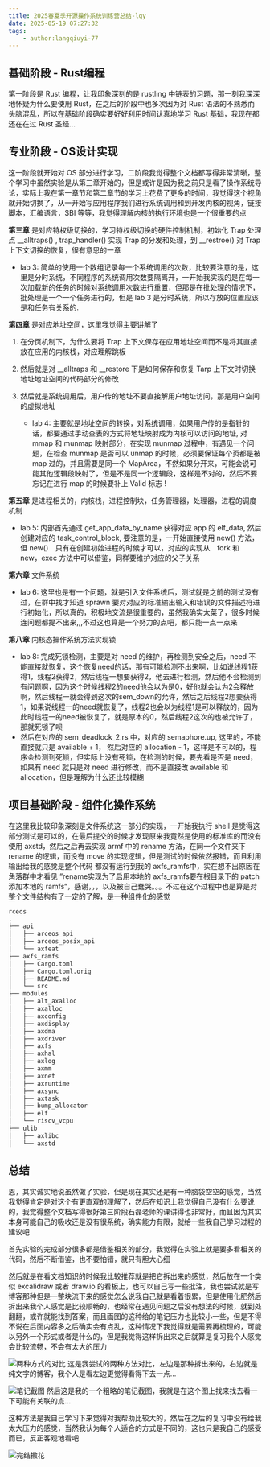 ```yaml
---
title: 2025春夏季开源操作系统训练营总结-lqy
date: 2025-05-19 07:27:32
tags:
    - author:langqiuyi-77
---
```


## 基础阶段 - Rust编程

第一阶段是 Rust 编程，让我印象深刻的是 rustling 中链表的习题，那一刻我深深地怀疑为什么要使用 Rust，在之后的阶段中也多次因为对 Rust 语法的不熟悉而头脑混乱，所以在基础阶段确实要好好利用时间认真地学习 Rust 基础，我现在都还在在过 Rust 圣经...

## 专业阶段 - OS设计实现

这一阶段就开始对 OS 部分进行学习，二阶段我觉得整个文档都写得非常清晰，整个学习中虽然实验是从第三章开始的，但是或许是因为我之前只是看了操作系统导论，实际上我在第一章节和第二章节的学习上花费了更多的时间，我觉得这个视角就开始切换了，从一开始写应用程序我们进行系统调用和到开发内核的视角，链接脚本，汇编语言，SBI 等等，我觉得理解内核的执行环境也是一个很重要的点

**第三章** 是对应特权级切换的，学习特权级切换的硬件控制机制，初始化 Trap 处理点 __alltraps() , trap_handler() 实现 Trap 的分发和处理，到 __restroe() 对 Trap 上下文切换的恢复，很有意思的一章

  + lab 3: 简单的使用一个数组记录每一个系统调用的次数，比较要注意的是，这里是分时系统，不同程序的系统调用次数要隔离开，一开始我实现的是在每一次加载新的任务的时候对系统调用次数进行重置，但那是在批处理的情况下，批处理是一个一个任务进行的，但是 lab 3 是分时系统，所以存放的位置应该是和任务有关系的.       


**第四章** 是对应地址空间，这里我觉得主要讲解了
1. 在分页机制下，为什么要将 Trap 上下文保存在应用地址空间而不是将其直接放在应用的内核栈，对应理解跳板
2. 然后就是对 __alltraps 和 __restore 下是如何保存和恢复 Tarp 上下文时切换地址地址空间的代码部分的修改
3. 然后就是系统调用后，用户传的地址不要直接解用户地址访问，那是用户空间的虚拟地址

   + lab 4: 主要就是地址空间的转换，对系统调用，如果用户传的是指针的话，都要通过手动查表的方式将地址映射成为内核可以访问的地址, 对 mmap 和 munmap 映射部分，在实现 munmap 过程中，有遇见一个问题，在检查 munmap 是否可以 unmap 的时候，必须要保证每个页都是被 map 过的，并且需要是同一个 MapArea，不然如果分开来，可能会说可能其他逻辑段映射了，但是不是同一个逻辑段，这样是不对的，然后不要忘记在进行 map 的时候要补上 Valid 标志 !

**第五章** 是进程相关的，内核栈，进程控制块，任务管理器，处理器，进程的调度机制

  + lab 5: 内部首先通过 get_app_data_by_name 获得对应 app 的 elf_data, 然后创建对应的 task_control_block, 要注意的是，一开始直接使用 new() 方法，但 new()　只有在创建初始进程的时候才可以，对应的实现从　fork 和 new，exec 方法中可以借鉴，同样要维护对应的父子关系

**第六章** 文件系统

  + lab 6: 这里也是有一个问题，就是引入文件系统后，测试就是之前的测试没有过，在群中找才知道 sprawn 要对对应的标准输出输入和错误的文件描述符进行初始化，所以真的，积极地交流是很重要的，虽然我确实太菜了，很多时候连问题都提不出来,,,不过这也算是一个努力的点吧，都只能一点一点来

**第八章** 内核态操作系统方法实现锁

  + lab 8: 完成死锁检测，主要是对 need 的维护，再检测到安全之后，need 不能直接就恢复，这个恢复need的话，那有可能检测不出来啊，比如说线程1获得1，线程2获得2，然后线程一想要获得2，他去进行检测，然后他不会检测到有问题啊，因为这个时候线程2的need他会以为是0，好他就会认为2会释放啊，然后线程一就会得到这次的sem_down的允许，然后之后线程2想要获得1，如果说线程一的need就恢复了，线程2也会以为线程1是可以释放的，因为此时线程一的need被恢复了，就是原本的0，然后线程2这次的也被允许了，那就死锁了呗
  + 然后在对应的 sem_deadlock_2.rs 中，对应的 semaphore.up, 这里的，不能直接就只是 available + 1， 然后对应的 allocation - 1，这样是不可以的，程序会检测到死锁，但实际上没有死锁，在检测的时候，要先看是否是 need，如果有 need 就只是对 need 进行修改，而不是直接改 available 和 allocation，但是理解为什么还比较模糊

## 项目基础阶段 - 组件化操作系统

在这里我比较印象深刻是文件系统这一部分的实现，一开始我执行 shell 是觉得这部分测试是可以的，在最后提交的时候才发现原来我竟然是使用的标准库的而没有使用 axstd，然后之后再去实现 armf 中的 rename 方法，在同一个文件夹下 rename 的逻辑，而没有 move 的实现逻辑，但是测试的时候依然报错，而且利用输出给我的感觉是整个代码 都没有运行到我的 axfs_ramfs中，实在想不出原因在角落群中才看见 ”rename实现为了启用本地的 axfs_ramfs要在根目录下的 patch 添加本地的 ramfs“，感谢，，，以及被自己蠢哭。。。不过在这个过程中也是算是对整个文件结构有了一定的了解，是一种组件化的感觉

```txt
rceos
.
├── api
│   ├── arceos_api
│   ├── arceos_posix_api
│   └── axfeat
├── axfs_ramfs
│   ├── Cargo.toml
│   ├── Cargo.toml.orig
│   ├── README.md
│   └── src
├── modules
│   ├── alt_axalloc
│   ├── axalloc
│   ├── axconfig
│   ├── axdisplay
│   ├── axdma
│   ├── axdriver
│   ├── axfs
│   ├── axhal
│   ├── axlog
│   ├── axmm
│   ├── axnet
│   ├── axruntime
│   ├── axsync
│   ├── axtask
│   ├── bump_allocator
│   ├── elf
│   └── riscv_vcpu
├── ulib
│   ├── axlibc
│   └── axstd
```

## 总结

恩，其实诚实地说虽然做了实验，但是现在其实还是有一种脑袋空空的感觉，当然我觉得肯定是对这个有更直观的理解了，然后在知识上我觉得自己没有什么要说的，我觉得整个文档写得很好第三阶段石磊老师的课讲得也非常好，而且因为其实本身可能自己的吸收还是没有很系统，确实能力有限，就给一些我自己学习过程的建议吧

首先实验的完成部分很多都是借鉴相关的部分，我觉得在实验上就是要多看相关的代码，然后不断借鉴，也不要怕错，就只有胆大心细

然后就是在看文档知识的时候我比较推荐就是把它拆出来的感觉，然后放在一个类似 excalidraw 或者 draw.io 的看板上，也可以自己写一些批注，我也尝试就是写博客那种但是一整块流下来的感觉怎么说我自己就是看着很累，但是使用化肥然后拆出来我个人感觉是比较顺畅的，也经常在遇见问题之后没有想法的时候，就到处翻翻，或许就能找到答案，而且画图的这种给的笔记压力也比较小一些，但是不得不说在后面内容多之后确实会有点乱，这种情况下我觉得就是需要再梳理的，可能以另外一个形式或者是什么的，但是我觉得这样拆出来之后就算是复习我个人感觉会比较流畅，不会有太大的压力

![两种方式的对比](2025春夏季开源操作系统训练营总结-lqy/两种方式的对比.png)
这是我尝试的两种方法对比，左边是那种拆出来的，右边就是纯文字的博客，我个人是看左边更觉得看得下去一点...

![笔记截图](2025春夏季开源操作系统训练营总结-lqy/笔记截图.png)
然后这是我的一个粗略的笔记截图，我就是在这个图上找来找去看一下可能有关联的点...

这种方法是我自己学习下来觉得对我帮助比较大的，然后在之后的复习中没有给我太大压力的感觉，当然我认为每个人适合的方式是不同的，这也只是我自己的感受而已，反正客观地看吧

![完结撒花](2025春夏季开源操作系统训练营总结-lqy/完结撒花.gif)
